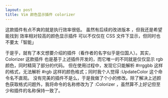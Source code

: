 ```yaml
---
layout: post
title: Vim 颜色显示插件 colorizer
---
```


这款插件有点不爽的就是执行效率很低。 虽然有后续的改进版本 ，但我还是希望能找到
效率相对较高的颜色显示插件
可以不仅仅在 CSS 文件下显示，但同时也不要太「智能」
[](!http://files.gracecode.com/2011_05_03/1304403580.png)

于是乎，就有了本文想要介绍的插件（看作者的名字似乎是位国人）。其实， Colorizer 这款插件 也是基于上述插件开发的，而它唯一的不同就是仅仅显示 rgb 颜色，同时精简了部分的代码。
但在使用过程中，发现它只能解析 #rrggbb 这样的格式，无法解析 #rgb 这样的颜色格式；同时我个人觉得 :UpdateColor 这个命令名不直观。
没有完美的插件不是么，于是我做了个小的修改。除了解决上述颜色获取格式问题外，我将命令的名称修改为了 :Colorizer ，虽然算不上好记但至少和插件的名称保持一致了。
